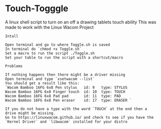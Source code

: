 # Touch-Togggle
A linux shell script to turn on an off a drawing tablets touch ability 
This was made to work with the Linux Wacom Project

`Intall`
```Download the Toggle.sh file
Open terminal and go to where Toggle.sh is saved
In terminal do `chmod +x Toggle.sh`
Set a macro to run the script ./Toggle.sh
Set your table to run the script with a shortcut/macro
```

`Problems`
```
If nothing happens then there might be a driver missing
Open terminal and type `xsetwacom --list`
You should get a result like this:
`Wacom Bamboo 16FG 6x8 Pen stylus	id: 9	type: STYLUS    
Wacom Bamboo 16FG 6x8 Finger touch	id: 10	type: TOUCH     
Wacom Bamboo 16FG 6x8 Pad pad   	id: 11	type: PAD       
Wacom Bamboo 16FG 6x8 Pen eraser	id: 17	type: ERASER `

If you do not have a type with the word `TOUCH` at the end then a drive might be missing.
Go to https://linuxwacom.github.io/ and check to see if you have the `Kernel Driver` and `libwacom` installed for your distro
```
